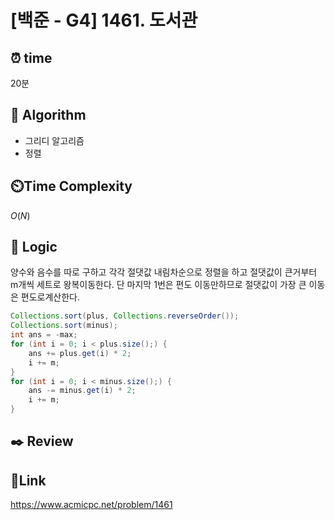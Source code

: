 # [백준 - G4] 1461. 도서관

## ⏰ **time**

20분

## :pushpin: **Algorithm**

- 그리디 알고리즘
- 정렬

## ⏲️**Time Complexity**

$O(N)$

## :round_pushpin: **Logic**
양수와 음수를 따로 구하고 각각 절댓값 내림차순으로 정렬을 하고 절댓값이 큰거부터 m개씩 세트로 왕복이동한다. 단 마지막 1번은 편도 이동만하므로 절댓값이 가장 큰 이동은 편도로계산한다.
```java
Collections.sort(plus, Collections.reverseOrder());
Collections.sort(minus);
int ans = -max;
for (int i = 0; i < plus.size();) {
	ans += plus.get(i) * 2;
	i += m;
}
for (int i = 0; i < minus.size();) {
	ans -= minus.get(i) * 2;
	i += m;
}
```

## :black_nib: **Review**


## 📡**Link**

https://www.acmicpc.net/problem/1461
